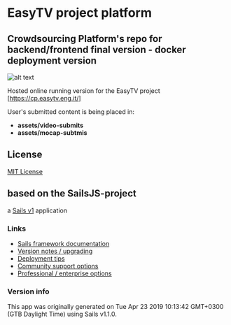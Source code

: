 # EasyTV project platform
## Crowdsourcing Platform's repo for backend/frontend final version - docker deployment version
![alt text](https://easytvproject.eu/images/logo_easytv_sintexto.png "EasyTV Logo")

Hosted online running version for the EasyTV project [https://cp.easytv.eng.it/]

User's submitted content is being placed in:
 - **assets/video-submits**
 - **assets/mocap-subtmis**


## License

[MIT License](https://opensource.org/licenses/MIT)

## based on the SailsJS-project
a [Sails v1](https://sailsjs.com) application

### Links

+ [Sails framework documentation](https://sailsjs.com/get-started)
+ [Version notes / upgrading](https://sailsjs.com/documentation/upgrading)
+ [Deployment tips](https://sailsjs.com/documentation/concepts/deployment)
+ [Community support options](https://sailsjs.com/support)
+ [Professional / enterprise options](https://sailsjs.com/enterprise)

### Version info

This app was originally generated on Tue Apr 23 2019 10:13:42 GMT+0300 (GTB Daylight Time) using Sails v1.1.0.

<!-- Internally, Sails used [`sails-generate@1.16.8`](https://github.com/balderdashy/sails-generate/tree/v1.16.8/lib/core-generators/new). -->
